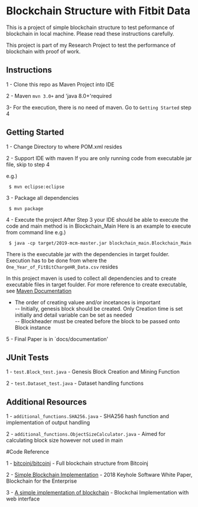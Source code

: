 # Blockchain Structure with Fitbit Data

This is a project of simple blockchain structure to test peformance of blockchain in local machine.  Please read these instructions carefully.

This project is part of my Research Project to test the performance of blockchain with proof of work.


## Instructions

1 - Clone this repo as Maven Project into IDE

2 - Maven `mvn 3.0+` and 'java 8.0+'required

3- For the execution, there is no need of maven. Go to `Getting Started` step 4


## Getting Started 

1 - Change Directory to where POM.xml resides

2 - Support IDE with maven If you are only running code from executable jar file, skip to step 4

e.g.)
```
 $ mvn eclipse:eclipse  
```
3 - Package all dependencies
```
 $ mvn package
```
4 - Execute the project
After Step 3 your IDE should be able to execute the code and main method is in Blockchain_Main
Here is an example to execute from command line 
e.g.)  
```
 $ java -cp target/2019-mcm-master.jar blockchain_main.Blockchain_Main
```
There is the executable jar with the dependencies in target foulder. Execution has to be done from where the `One_Year_of_FitBitChargeHR_Data.csv` resides

In this project maven is used to collect all dependencies and to create executable files in target foulder. For more reference to create executable, see [Maven Documentation](https://maven.apache.org/plugins/maven-shade-plugin/examples/executable-jar.html) 

- The order of creating valuee and/or incetances is important  
-- Initially, genesis block should be created. Only Creation time is set initially and detail variable can be set as needed  
-- Blockheader must be created before the block to be passed onto Block instance
 
5 - Final Paper is in `docs/documentation' 

## JUnit Tests

1 - `test.Block_test.java` - Genesis Block Creation and Mining Function 

2 - `test.Dataset_test.java` - Dataset handling functions

 
## Additional Resources

1 - `additional_functions.SHA256.java` - SHA256 hash function and implementation of output handling

2 - `additional_functions.ObjectSizeCalculator.java` - Aimed for calculating block size however not used in main

#Code Reference

1 - [bitcoinj/bitcoinj](https://github.com/bitcoinj/bitcoinj)
	- Full blockchain structure from Bitcoinj

2 - [Simple Blockchain Implementation](https://github.com/in-the-keyhole/khs-blockchain-java-example)
	- 2018 Keyhole Software White Paper, Blockchain for the Enterprise

3 - [A simple implementation of blockchain](https://github.com/Will1229/Blockchain)
	- Blockchai Implementation with web interface
 
